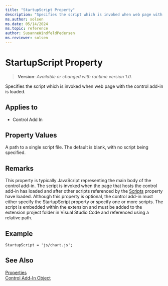```yaml
---
title: "StartupScript Property"
description: "Specifies the script which is invoked when web page with the control add-in is loaded."
ms.author: solsen
ms.date: 05/14/2024
ms.topic: reference
author: SusanneWindfeldPedersen
ms.reviewer: solsen
---
```

[//]: # (START>DO_NOT_EDIT)
[//]: # (IMPORTANT:Do not edit any of the content between here and the END>DO_NOT_EDIT.)
[//]: # (Any modifications should be made in the .xml files in the ModernDev repo.)
# StartupScript Property
> **Version**: _Available or changed with runtime version 1.0._

Specifies the script which is invoked when web page with the control add-in is loaded.

## Applies to
-   Control Add In

[//]: # (IMPORTANT: END>DO_NOT_EDIT)


## Property Values

A path to a single script file. The default is blank, with no script being specified. 

## Remarks 

This property is typically JavaScript representing the main body of the control add-in. The script is invoked when the page that hosts the control add-in has loaded and after other scripts referenced by the [Scripts](devenv-scripts-property.md) property have loaded. 
Although this property is optional, the control add-in must either specify the StartupScript property or specify one or more scripts.
The script is embedded within the extension and must be added to the extension project folder in Visual Studio Code and referenced using a relative path. 

## Example

```AL
StartupScript = 'js/chart.js';
```

## See Also

[Properties](devenv-properties.md)   
[Control Add-In Object](../devenv-control-addin-object.md)   